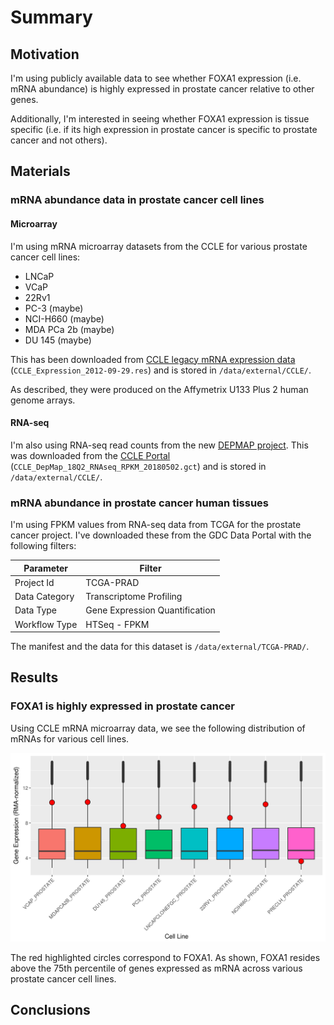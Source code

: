 # Summary

## Motivation

I'm using publicly available data to see whether FOXA1 expression (i.e. mRNA abundance)
is highly expressed in prostate cancer relative to other genes.

Additionally, I'm interested in seeing whether FOXA1 expression is tissue specific
(i.e. if its high expression in prostate cancer is specific to prostate cancer and not others).

## Materials

### mRNA abundance data in prostate cancer cell lines

#### Microarray

I'm using mRNA microarray datasets from the CCLE for various prostate cancer cell lines:

* LNCaP
* VCaP
* 22Rv1
* PC-3 (maybe)
* NCI-H660 (maybe)
* MDA PCa 2b (maybe)
* DU 145 (maybe)

This has been downloaded from [CCLE legacy mRNA expression data](https://portals.broadinstitute.org/ccle/data)
(`CCLE_Expression_2012-09-29.res`) and is stored in `/data/external/CCLE/`.

As described, they were produced on the Affymetrix U133 Plus 2 human genome arrays.

#### RNA-seq

I'm also using RNA-seq read counts from the new [DEPMAP project](https://depmap.org/portal/dataset/omics).
This was downloaded from the [CCLE Portal](https://portals.broadinstitute.org/ccle/data)
(`CCLE_DepMap_18Q2_RNAseq_RPKM_20180502.gct`) and is stored in `/data/external/CCLE/`.

### mRNA abundance in prostate cancer human tissues

I'm using FPKM values from RNA-seq data from TCGA for the prostate cancer project.
I've downloaded these from the GDC Data Portal with the following filters:

| Parameter     | Filter                         |
| ------------- | ------------------------------ |
| Project Id    | TCGA-PRAD                      |
| Data Category | Transcriptome Profiling        |
| Data Type     | Gene Expression Quantification |
| Workflow Type | HTSeq - FPKM                   |

The manifest and the data for this dataset is `/data/external/TCGA-PRAD/`.

## Results

### FOXA1 is highly expressed in prostate cancer

Using CCLE mRNA microarray data, we see the following distribution of mRNAs for various cell lines.

![FOXA1 mRNA abundance in prostate cancer cell lines](cell-lines-microarray.png)

The red highlighted circles correspond to FOXA1.
As shown, FOXA1 resides above the 75th percentile of genes expressed as mRNA across
various prostate cancer cell lines.

## Conclusions
